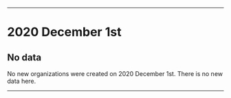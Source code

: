 
***

# 2020 December 1st

## No data

No new organizations were created on 2020 December 1st. There is no new data here.

***
